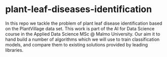 # plant-leaf-diseases-identification
In this repo we tackle the problem of plant leaf disease identification based on the PlantVillage data set. This work is part of the AI for Data Science course in the Applied Data Science MSc @ Malmo University. Our aim it to hand build a number of algorithms which we will use to train classification models, and compare them to existing solutions provided by leading libraries.
